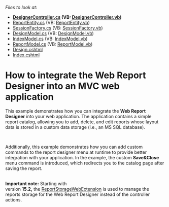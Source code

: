 <!-- default file list -->
*Files to look at*:

* **[DesignerController.cs](./CS/DXWebApplication_ReportDesigner/Controllers/DesignerController.cs) (VB: [DesignerController.vb](./VB/DXWebApplication_ReportDesigner/Controllers/DesignerController.vb))**
* [ReportEntity.cs](./CS/DXWebApplication_ReportDesigner/DAL/ReportEntity.cs) (VB: [ReportEntity.vb](./VB/DXWebApplication_ReportDesigner/DAL/ReportEntity.vb))
* [SessionFactory.cs](./CS/DXWebApplication_ReportDesigner/DAL/SessionFactory.cs) (VB: [SessionFactory.vb](./VB/DXWebApplication_ReportDesigner/DAL/SessionFactory.vb))
* [DesignModel.cs](./CS/DXWebApplication_ReportDesigner/Models/DesignModel.cs) (VB: [DesignModel.vb](./VB/DXWebApplication_ReportDesigner/Models/DesignModel.vb))
* [IndexModel.cs](./CS/DXWebApplication_ReportDesigner/Models/IndexModel.cs) (VB: [IndexModel.vb](./VB/DXWebApplication_ReportDesigner/Models/IndexModel.vb))
* [ReportModel.cs](./CS/DXWebApplication_ReportDesigner/Models/ReportModel.cs) (VB: [ReportModel.vb](./VB/DXWebApplication_ReportDesigner/Models/ReportModel.vb))
* [Design.cshtml](./CS/DXWebApplication_ReportDesigner/Views/Designer/Design.cshtml)
* [Index.cshtml](./CS/DXWebApplication_ReportDesigner/Views/Designer/Index.cshtml)
<!-- default file list end -->
# How to integrate the Web Report Designer into an MVC web application


This example demonstrates how you can integrate the <strong>Web Report Designer</strong> into your web application. The application contains a simple report catalog, allowing you to add, delete, and edit reports whose layout data is stored in a custom data storage (i.e., an MS SQL database).
<p> </p>
<p>Additionally, this example demonstrates how you can add custom commands to the report designer menu at runtime to provide better integration with your application. In the example, the custom <strong>Save&Close</strong> menu command is introduced, which redirects you to the catalog page after saving the report.</p>
<p> <br><strong>Important note:</strong> Starting with version <strong>15.2,</strong> the <a href="https://documentation.devexpress.com/XtraReports/clsDevExpressXtraReportsWebExtensionsReportStorageWebExtensiontopic.aspx">ReportStorageWebExtension</a> is used to manage the reports storage for the Web Report Designer instead of the controller actions. </p>

<br/>


